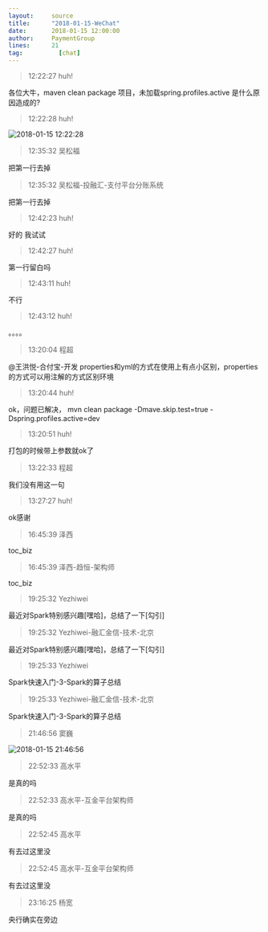 ```yaml
---
layout:     source 
title:      "2018-01-15-WeChat"
date:       2018-01-15 12:00:00
author:     PaymentGroup
lines:      21 
tag:		  [chat]
---
```

> 12:22:27  huh!  
   
各位大牛，maven clean package 项目，未加载spring.profiles.active 是什么原因造成的?  
   
> 12:22:28  huh!  
   
![2018-01-15 12:22:28](http://static.cocolian.org/img/20180115_122228.png) 
   
> 12:35:32  吴松福  
   
把第一行去掉  
   
> 12:35:32  吴松福-投融汇-支付平台分账系统  
   
把第一行去掉  
   
> 12:42:23  huh!  
   
好的 我试试  
   
> 12:42:27  huh!  
   
第一行留白吗  
   
> 12:43:11  huh!  
   
不行  
   
> 12:43:12  huh!  
   
。。。。  
   
> 13:20:04  程超  
   
@王洪悦-合付宝-开发 properties和yml的方式在使用上有点小区别，properties的方式可以用注解的方式区别环境  
   
> 13:20:44  huh!  
   
ok，问题已解决， mvn clean package -Dmave.skip.test=true -Dspring.profiles.active=dev  
   
> 13:20:51  huh!  
   
打包的时候带上参数就ok了  
   
> 13:22:33  程超  
   
我们没有用这一句  
   
> 13:27:27  huh!  
   
ok感谢  
   
> 16:45:39  泽西  
   
toc_biz  
   
> 16:45:39  泽西-趋恒-架构师  
   
toc_biz  
   
> 19:25:32  Yezhiwei  
   
最近对Spark特别感兴趣[嘿哈]，总结了一下[勾引]  
   
> 19:25:32  Yezhiwei-融汇金信-技术-北京  
   
最近对Spark特别感兴趣[嘿哈]，总结了一下[勾引]  
   
> 19:25:33  Yezhiwei  
   
Spark快速入门-3-Spark的算子总结  
   
> 19:25:33  Yezhiwei-融汇金信-技术-北京  
   
Spark快速入门-3-Spark的算子总结  
   
> 21:46:56  窦巍  
   
![2018-01-15 21:46:56](http://static.cocolian.org/img/20180115_214656.png) 
   
> 22:52:33  高水平  
   
是真的吗  
   
> 22:52:33  高水平-互金平台架构师  
   
是真的吗  
   
> 22:52:45  高水平  
   
有去过这里没  
   
> 22:52:45  高水平-互金平台架构师  
   
有去过这里没  
   
> 23:16:25  杨宽  
   
央行确实在旁边  
   
